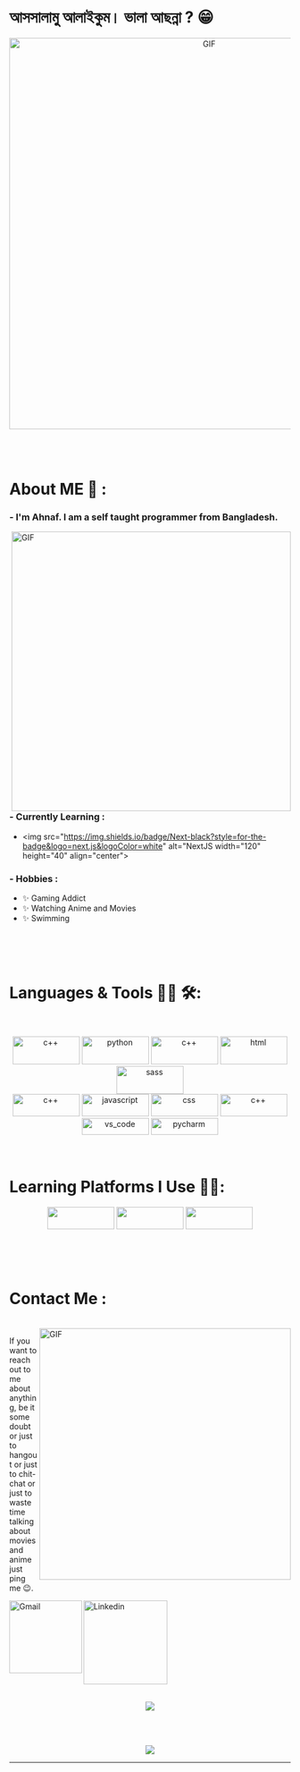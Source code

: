 #  আসসালামু আলাইকুম।  ভালা আছন্না ? 😁 



<div align="center">
<img hight="300" width="700" alt="GIF" align="center" src="https://github.com/Xx-Ashutosh-xX/Xx-Ashutosh-xX/blob/master/assets/208593.gif">
</div>

</br>
</br>
</br>


# About ME 💬 :

### - I'm Ahnaf. I am a self taught programmer from Bangladesh.

<img hight="400" width="500" alt="GIF" align="right" src="https://github.com/Xx-Ashutosh-xX/Xx-Ashutosh-xX/blob/master/assets/1936.gif">

### - Currently Learning :
- <img src="https://img.shields.io/badge/Next-black?style=for-the-badge&logo=next.js&logoColor=white" alt="NextJS width="120" height="40" align="center">



### - Hobbies : 
- ✨ Gaming Addict
- ✨ Watching Anime and Movies
- ✨ Swimming


</br>
</br>
</br>



# Languages & Tools 👨‍💻 🛠:
</br>

<p align="center">

<!-- For more icons please follow  https://github.com/MikeCodesDotNET/ColoredBadges -->
<img src="https://img.shields.io/badge/c-%2300599C.svg?style=for-the-badge&logo=c&logoColor=white" alt="c++" width="120" height="50">
<img src="https://img.shields.io/badge/python-3670A0?style=for-the-badge&logo=python&logoColor=ffdd54" alt="python" width="120" height="50">
<img src="https://img.shields.io/badge/react-%2320232a.svg?style=for-the-badge&logo=react&logoColor=%2361DAFB" alt="c++" width="120" height="50">
<img src="https://img.shields.io/badge/html5-%23E34F26.svg?style=for-the-badge&logo=html5&logoColor=white" alt="html" width="120" height="50">
<img src="https://img.shields.io/badge/SASS-hotpink.svg?style=for-the-badge&logo=SASS&logoColor=white" alt="sass" width="120" height="50">

</br>
<img src="https://img.shields.io/badge/c++-%2300599C.svg?style=for-the-badge&logo=c%2B%2B&logoColor=white" alt="c++" width="120" height="40">
<img src="https://github.com/MikeCodesDotNET/ColoredBadges/blob/master/png/dev/languages/js.png" alt="javascript" width="120" height="40">
<img src="https://img.shields.io/badge/css3-%231572B6.svg?style=for-the-badge&logo=css3&logoColor=white" alt="css"  width="120" height="40">
<img src="https://img.shields.io/badge/redux-%23593d88.svg?style=for-the-badge&logo=redux&logoColor=white" alt="c++" width="120" height="40">

</br>
<img src="https://img.shields.io/badge/VisualStudioCode-0078d7.svg?style=for-the-badge&logo=visual-studio-code&logoColor=white" alt="vs_code" width="120" height="30">
<img src="https://img.shields.io/badge/pycharm-143?style=for-the-badge&logo=pycharm&logoColor=black&color=black&labelColor=green" alt="pycharm" width="120" height="30">

</br>
</br>
</br>
</p>

# Learning Platforms I Use 👨‍💻:
<p align="center">
<img src="https://img.shields.io/badge/Codecademy-FFF0E5?style=for-the-badge&logo=codecademy&logoColor=1F243A" width="120" height="40">
<img src="https://img.shields.io/badge/Freecodecamp-%23123.svg?&style=for-the-badge&logo=freecodecamp&logoColor=green" width="120" height="40">
 <img src="https://img.shields.io/badge/Udemy-A435F0?style=for-the-badge&logo=Udemy&logoColor=white" width="120" height="40">
</p>

</br>
</br>
</br>





# Contact Me :

<p>
 </br>


<img hight="320" width="450" align="right" alt="GIF" src="https://github.com/Xx-Ashutosh-xX/Xx-Ashutosh-xX/blob/master/assets/93195.gif">


If you want to reach out to me about anything, be it some doubt or just to hangout or just to chit-chat or just to waste time talking about movies and anime just ping me 😉.

<a href="mailto:sheikhahnafshifat@gmail.com">
 <img align="left" alt="Gmail" width="130" hight="100" src="https://github.com/Xx-Ashutosh-xX/Xx-Ashutosh-xX/blob/master/assets/icons/gmail.png" />
</a>
<a href="https://www.linkedin.com/in/ahnafhasan144/">
  <img align="left" alt="Linkedin" width="150" hight="100" src="https://github.com/Xx-Ashutosh-xX/Xx-Ashutosh-xX/blob/master/assets/icons/linkedin.png" />
</br>
</br>
</br>
</a>
 </p>
 

</br>
</br>
</br>
</br>
</br>
</br>



<p align="center" >  
 <img  src="https://github-readme-stats.vercel.app/api/top-langs/?username=ah-naf&theme=tokyonight"/>
</p>

</br>
</br>


<p align="center" >  
  <a href="https://github.com/ah-naf/github-readme-stats"> 
<img  src="https://github-readme-stats.vercel.app/api?username=ah-naf&&show_icons=true&theme=radical"/>
  </a>
  </p>

*************

